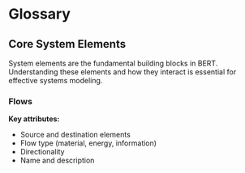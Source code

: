 # Glossary

## Core System Elements

System elements are the fundamental building blocks in BERT. Understanding these elements and how they interact is essential for effective systems modeling.



### Flows

**Key attributes:**

* Source and destination elements
* Flow type (material, energy, information)
* Directionality
* Name and description
